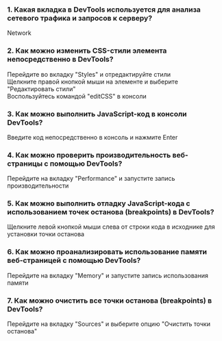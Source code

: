 ### 1. Какая вкладка в DevTools используется для анализа сетевого трафика и запросов к серверу?
Network
### 2. Как можно изменить CSS-стили элемента непосредственно в DevTools?
Перейдите во вкладку "Styles" и отредактируйте стили  
Щелкните правой кнопкой мыши на элементе и выберите "Редактировать стили"  
Воспользуйтесь командой "editCSS" в консоли  
### 3. Как можно выполнить JavaScript-код в консоли DevTools?
Введите код непосредственно в консоль и нажмите Enter
### 4. Как можно проверить производительность веб-страницы с помощью DevTools?
Перейдите на вкладку "Performance" и запустите запись производительности
### 5. Как можно выполнить отладку JavaScript-кода с использованием точек останова (breakpoints) в DevTools?
Щелкните левой кнопкой мыши слева от строки кода в исходнике для установки точки останова
### 6. Как можно проанализировать использование памяти веб-страницей с помощью DevTools?   
Перейдите на вкладку "Memory" и запустите запись использования памяти
### 7. Как можно очистить все точки останова (breakpoints) в DevTools?
Перейдите на вкладку "Sources" и выберите опцию "Очистить точки останова"
  
